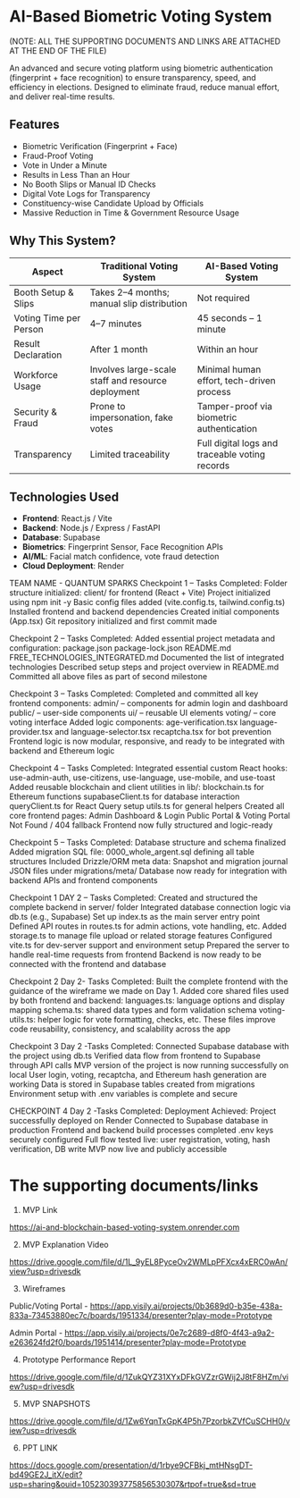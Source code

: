 #  AI-Based Biometric Voting System
(NOTE: ALL THE SUPPORTING DOCUMENTS AND LINKS ARE ATTACHED AT THE END OF THE FILE)

An advanced and secure voting platform using biometric authentication (fingerprint + face recognition) to ensure transparency, speed, and efficiency in elections. Designed to eliminate fraud, reduce manual effort, and deliver real-time results.

##  Features

-  Biometric Verification (Fingerprint + Face)
-  Fraud-Proof Voting
-  Vote in Under a Minute
-  Results in Less Than an Hour
-  No Booth Slips or Manual ID Checks
-  Digital Vote Logs for Transparency
-  Constituency-wise Candidate Upload by Officials
-  Massive Reduction in Time & Government Resource Usage

##  Why This System?

| Aspect                     | Traditional Voting System                             | AI-Based Voting System                         |
|----------------------------|--------------------------------------------------------|------------------------------------------------|
| Booth Setup & Slips        | Takes 2–4 months; manual slip distribution            | Not required                                   |
| Voting Time per Person     | 4–7 minutes                                           | 45 seconds – 1 minute                          |
| Result Declaration         | After 1 month                                         | Within an hour                                 |
| Workforce Usage            | Involves large-scale staff and resource deployment   | Minimal human effort, tech-driven process      |
| Security & Fraud           | Prone to impersonation, fake votes                   | Tamper-proof via biometric authentication      |
| Transparency               | Limited traceability                                 | Full digital logs and traceable voting records |

##  Technologies Used

- **Frontend**: React.js / Vite
- **Backend**: Node.js / Express / FastAPI
- **Database**: Supabase 
- **Biometrics**: Fingerprint Sensor, Face Recognition APIs
- **AI/ML**: Facial match confidence, vote fraud detection
- **Cloud Deployment**: Render

TEAM NAME - QUANTUM SPARKS Checkpoint 1 – Tasks Completed:
Folder structure initialized:
client/ for frontend (React + Vite)
Project initialized using npm init -y
Basic config files added (vite.config.ts, tailwind.config.ts)
Installed frontend and backend dependencies
Created initial components (App.tsx)
Git repository initialized and first commit made

Checkpoint 2 – Tasks Completed:
Added essential project metadata and configuration:
package.json
package-lock.json
README.md
FREE_TECHNOLOGIES_INTEGRATED.md
Documented the list of integrated technologies
Described setup steps and project overview in README.md
Committed all above files as part of second milestone

Checkpoint 3 – Tasks Completed:
Completed and committed all key frontend components:
admin/ – components for admin login and dashboard
public/ – user-side components
ui/ – reusable UI elements
voting/ – core voting interface
Added logic components:
age-verification.tsx
language-provider.tsx and language-selector.tsx
recaptcha.tsx for bot prevention
Frontend logic is now modular, responsive, and ready to be integrated with backend and Ethereum logic

Checkpoint 4 – Tasks Completed:
Integrated essential custom React hooks:
use-admin-auth, use-citizens, use-language, use-mobile, and use-toast
Added reusable blockchain and client utilities in lib/:
blockchain.ts for Ethereum functions
supabaseClient.ts for database interaction
queryClient.ts for React Query setup
utils.ts for general helpers
Created all core frontend pages:
Admin Dashboard & Login
Public Portal & Voting Portal
Not Found / 404 fallback
Frontend now fully structured and logic-ready

Checkpoint 5 – Tasks Completed:
Database structure and schema finalized
Added migration SQL file:
0000_whole_argent.sql defining all table structures
Included Drizzle/ORM meta data:
Snapshot and migration journal JSON files under migrations/meta/
Database now ready for integration with backend APIs and frontend components

Checkpoint 1 DAY 2 – Tasks Completed:
Created and structured the complete backend in server/ folder
Integrated database connection logic via db.ts (e.g., Supabase)
Set up index.ts as the main server entry point
Defined API routes in routes.ts for admin actions, vote handling, etc.
Added storage.ts to manage file upload or related storage features
Configured vite.ts for dev-server support and environment setup
Prepared the server to handle real-time requests from frontend
Backend is now ready to be connected with the frontend and database

Checkpoint 2 Day 2- Tasks Completed:
Built the complete frontend with the guidance of the wireframe we made on Day 1.
Added core shared files used by both frontend and backend:
languages.ts: language options and display mapping
schema.ts: shared data types and form validation schema
voting-utils.ts: helper logic for vote formatting, checks, etc.
These files improve code reusability, consistency, and scalability across the app

Checkpoint 3  Day 2 -Tasks Completed:
 Connected Supabase database with the project using db.ts
 Verified data flow from frontend to Supabase through API calls
 MVP version of the project is now running successfully on local
 User login, voting, recaptcha, and Ethereum hash generation are working
 Data is stored in Supabase tables created from migrations
 Environment setup with .env variables is complete and secure

 CHECKPOINT 4  Day 2 -Tasks Completed:
Deployment Achieved:
Project successfully deployed on Render
Connected to Supabase database in production
Frontend and backend build processes completed
.env keys securely configured
Full flow tested live: user registration, voting, hash verification, DB write
MVP now live and publicly accessible

# The supporting documents/links

1. MVP Link

https://ai-and-blockchain-based-voting-system.onrender.com

2. MVP Explanation Video

https://drive.google.com/file/d/1L_9yEL8PyceOv2WMLpPFXcx4xERC0wAn/view?usp=drivesdk

3. Wireframes

 Public/Voting Portal - https://app.visily.ai/projects/0b3689d0-b35e-438a-833a-73453880ec7c/boards/1951334/presenter?play-mode=Prototype

Admin Portal - https://app.visily.ai/projects/0e7c2689-d8f0-4f43-a9a2-e263624fd2f0/boards/1951414/presenter?play-mode=Prototype

4. Prototype Performance Report

https://drive.google.com/file/d/1ZukQYZ31XYxDFkGVZzrGWij2J8tF8HZm/view?usp=drivesdk

5. MVP SNAPSHOTS

https://drive.google.com/file/d/1Zw6YqnTxGpK4P5h7PzorbkZVfCuSCHH0/view?usp=drivesdk

6. PPT LINK

https://docs.google.com/presentation/d/1rbye9CFBkj_mtHNsgDT-bd49GE2J_itX/edit?usp=sharing&ouid=105230393775856530307&rtpof=true&sd=true